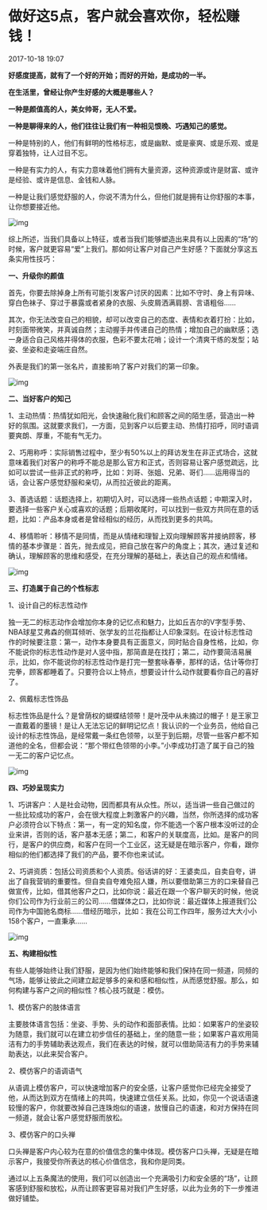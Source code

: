 # 做好这5点，客户就会喜欢你，轻松赚钱！ 

2017-10-18 19:07

**好感度提高，就有了一个好的开始；而好的开始，是成功的一半。**

**在生活里，曾经让你产生好感的大概是哪些人？**

**一种是颜值高的人，美女帅哥，无人不爱。**

**一种是聊得来的人，他们往往让我们有一种相见恨晚、巧遇知己的感觉。**

一种是特别的人，他们有鲜明的性格标志，或是幽默、或是豪爽、或是乐观、或是穿着独特，让人过目不忘。

一种是有实力的人，有实力意味着他们拥有大量资源，这种资源或许是财富、或许是经验、或许是信息、金钱和人脉。

一种是让我们感觉舒服的人，你说不清为什么，但他们就是拥有让你舒服的本事，让你想要接近他。

![img](./做好这5点，客户就会喜欢你，轻松赚钱！.assets/61485665562f40e49a7572530321a70e.jpeg)

综上所述，当我们具备以上特征，或者当我们能够塑造出来具有以上因素的“场”的时候，客户就更容易“爱”上我们。那如何让客户对自己产生好感？下面就分享这五条实用性技巧：

**一、升级你的颜值**

首先，你要去除掉身上所有可能引发客户讨厌的因素：比如不守时、身上有异味、穿白色袜子、穿过于暴露或者紧身的衣服、头皮屑洒满肩膀、言语粗俗……

其次，你无法改变自己的相貌，却可以改变自己的态度、表情和衣着打扮：比如，时刻面带微笑，并真诚自然；主动握手并传递自己的热情；增加自己的幽默感；选一身适合自己风格并得体的衣服，色彩不要太花哨；设计一个清爽干练的发型；站姿、坐姿和走姿端庄自然。

外表是我们的第一张名片，直接影响了客户对我们的第一印象。

![img](./做好这5点，客户就会喜欢你，轻松赚钱！.assets/2a40434c7bf64bd2b3e78585e58da790.jpeg)

**二、当好客户的知己**

1、主动热情：热情犹如阳光，会快速融化我们和顾客之间的陌生感，营造出一种好的氛围。这就要求我们，一方面，见到客户以后要主动、热情打招呼，同时语调要爽朗、厚重，不能有气无力。

2、巧用称呼：实际销售过程中，至少有50%以上的拜访发生在非正式场合，这就意味着我们对客户的称呼不能总是那么官方和正式，否则容易让客户感觉疏远，比如可以尝试一些非正式的称呼，比如：刘哥、张姐、兄弟、哥们……运用得当的话，会让客户感觉舒服和亲切，从而拉近彼此的距离。

3、善选话题：话题选择上，初期切入时，可以选择一些热点话题；中期深入时，要选择一些客户关心或喜欢的话题；后期收尾时，可以找到一些双方共同在意的话题，比如：产品本身或者是曾经相似的经历，从而找到更多的共鸣。

4、移情聆听：移情不是同情，而是从情绪和理智上双向理解顾客并接纳顾客，移情的基本步骤是：首先，抛去成见，把自己放在客户的角度上；其次，通过复述和确认，理解顾客的思维和感受，在充分理解的基础上，表达自己的观点和情绪。

![img](./做好这5点，客户就会喜欢你，轻松赚钱！.assets/af3783627ca8459b941b7ac3cfb76892.jpeg)

**三、打造属于自己的个性标志**

1、设计自己的标志性动作

独一无二的标志动作会增加你本身的记忆点和魅力，比如丘吉尔的V字型手势、NBA球星艾弗森的侧耳倾听、张学友的兰花指都让人印象深刻。在设计标志性动作的时候要注意：第一，动作本身要具有正面意义，同时贴合自身性格，比如，你不能说你的标志性动作是对人竖中指，那简直是在找打；第二，动作要简洁易展示，比如，你不能说你的标志性动作是打完一整套咏春拳，那样的话，估计等你打完拳，顾客都睡着了。只要符合以上特点，想要设计什么动作就要看你自己的喜好了。

2、佩戴标志性饰品

标志性饰品是什么？是曾荫权的蝴蝶结领带！是叶茂中从未摘过的帽子！是王家卫一直戴着的墨镜！是让人无法忘记的鲜明记忆点！我认识的一个业务员，他给自己设计的标志性饰品，是经常戴一条红色领带，以至于到后期，尽管一些客户都不知道他的全名，但都会说：“那个带红色领带的小李。”小李成功打造了属于自己的独一无二的客户记忆点。

![img](./做好这5点，客户就会喜欢你，轻松赚钱！.assets/7e6ffb02c52c43f2a8654696fa2007f3.jpeg)

**四、巧妙呈现实力**

1、巧讲客户：人是社会动物，因而都具有从众性。所以，适当讲一些自己做过的一些比较成功的客户，会在很大程度上刺激客户的兴趣，当然，你所选择的成功客户必须符合以下特点：第一，有一定的知名度，你不能选一个客户根本没听过的企业来讲，否则的话，客户基本无感；第二，和客户的关联度高，比如。是客户的同行，是客户的供应商，和客户在同一个工业区，这无疑是在暗示客户，你看，跟你相似的他们都选择了我们的产品，要不你也来试试。

2、巧讲资质：包括公司资质和个人资质。俗话讲的好：王婆卖瓜，自卖自夸，讲出了自我营销的重要性。但自卖自夸难免招人嫌，所以要借助第三方的口来替自己做宣传，比如，借其他客户之口，比如你说：最近在跟一个客户聊天的时候，他说你们公司作为行业前三的公司……借媒体之口，比如你说：最近媒体上报道我们公司作为中国驰名商标……借经历暗示，比如：我在公司工作四年，服务过大大小小158个客户，一直秉承……

![img](./做好这5点，客户就会喜欢你，轻松赚钱！.assets/dcfb5ef32a3c4651a3a4a8ebb60ecedc.jpeg)

**五、构建相似性**

有些人能够始终让我们舒服，是因为他们始终能够和我们保持在同一频道，同频的气场，能够让彼此之间建立起足够多的亲和感和相似性，从而感觉舒服。那么，如何构建与客户之间的相似性？核心技巧就是：模仿。

1、模仿客户的肢体语言

主要肢体语言包括：坐姿、手势、头的动作和面部表情。比如：如果客户的坐姿较为随意，我们就可以在建立初步信任的基础上，坐的随意一些；如果客户喜欢用简洁有力的手势辅助表达观点，我们在表达的时候，就可以借助简洁有力的手势来辅助表达，以此来契合客户。

2、模仿客户的语调语气

从语调上模仿客户，可以快速增加客户的安全感，让客户感觉你已经完全接受了他，从而达到双方在情绪上的共鸣，快速建立信任关系。比如，你见一个说话语速较慢的客户，你就要改掉自己连珠炮似的语速，放慢自己的语速，和对方保持在同一频道，就会让客户感觉舒服而放松。

3、模仿客户的口头禅

口头禅是客户内心较为在意的价值信念的集中体现。模仿客户口头禅，无疑是在暗示客户，我接受你所表达的核心价值信念，我和你是同类。

通过以上五条魔法的使用，我们可以创造出一个充满吸引力和安全感的“场”，让顾客感到舒服和放松，从而让顾客更容易对我们产生好感，以此为业务的下一步推进做好铺垫。